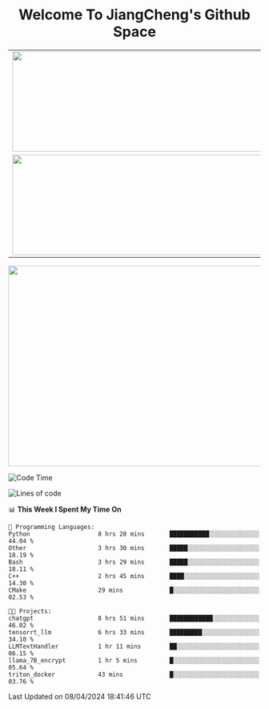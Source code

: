 <h1 align="center">Welcome To JiangCheng's Github Space</h1>

<table align="center" frame="void" rules="none" >
  <tr>
    <td>
      <div align="center"> <img height="200px" width="500px"  src="https://github-readme-stats.vercel.app/api?username=thisjiang&hide_title=true&hide_border=true&layout=compact&show_icons=trueline_height=21&text_color=000&icon_color=000&bg_color=0,ea6161,ffc64d,fffc4d,52fa5a&theme=graywhite" /> </div>
    </td>
    <td>
      <div align="center"> <img height="200px" width="500px" src="https://github-readme-stats.vercel.app/api/top-langs/?username=thisjiang&hide_title=true&hide_border=true&layout=compact&langs_count=6&text_color=000&icon_color=fff&bg_color=0,52fa5a,4dfcff,c64dff&theme=graywhite" /> </div>
    </td>
  </tr>
  <tr>
    <td>
      <div align="center"> <img height="200px" width="500px" src="https://github-readme-streak-stats.herokuapp.com/?user=thisjiang&hide_title=true&hide_border=true&layout=compact&langs_count=6" /> </div>
    </td>
    <td>
      <div align="center"> 
      <a href="https://github.com/" target="_blank"><img style="margin: 10px" src="https://profilinator.rishav.dev/skills-assets/git-scm-icon.svg" alt="Git" height="50" /></a>  
      <a href="https://www.linux.org/" target="_blank"><img style="margin: 10px" src="https://profilinator.rishav.dev/skills-assets/linux-original.svg" alt="Linux" height="50" /></a>  
      <a href="https://www.gnu.org/software/bash/" target="_blank"><img style="margin: 10px" src="https://profilinator.rishav.dev/skills-assets/gnu_bash-icon.svg" alt="Bash" height="50" /></a>  
      </div>
    </td>
  </tr>
</table>

<div align="center"> <img height="400px" width="1000px" src="https://github-readme-activity-graph.cyclic.app/graph?username=thisjiang&theme=react&hide_title=true&hide_border=true&layout=compact&langs_count=6" /> </div></td>

<!--START_SECTION:waka-->
![Code Time](http://img.shields.io/badge/Code%20Time-1%2C038%20hrs%2025%20mins-blue)

![Lines of code](https://img.shields.io/badge/From%20Hello%20World%20I%27ve%20Written-580.1%20thousand%20lines%20of%20code-blue)

📊 **This Week I Spent My Time On** 

```text
💬 Programming Languages: 
Python                   8 hrs 28 mins       ███████████░░░░░░░░░░░░░░   44.04 % 
Other                    3 hrs 30 mins       █████░░░░░░░░░░░░░░░░░░░░   18.19 % 
Bash                     3 hrs 29 mins       █████░░░░░░░░░░░░░░░░░░░░   18.11 % 
C++                      2 hrs 45 mins       ████░░░░░░░░░░░░░░░░░░░░░   14.30 % 
CMake                    29 mins             █░░░░░░░░░░░░░░░░░░░░░░░░   02.53 % 

🐱‍💻 Projects: 
chatgpt                  8 hrs 51 mins       ████████████░░░░░░░░░░░░░   46.02 % 
tensorrt_llm             6 hrs 33 mins       █████████░░░░░░░░░░░░░░░░   34.10 % 
LLMTextHandler           1 hr 11 mins        ██░░░░░░░░░░░░░░░░░░░░░░░   06.15 % 
llama_7B_encrypt         1 hr 5 mins         █░░░░░░░░░░░░░░░░░░░░░░░░   05.64 % 
triton_docker            43 mins             █░░░░░░░░░░░░░░░░░░░░░░░░   03.76 % 
```


 Last Updated on 08/04/2024 18:41:46 UTC
<!--END_SECTION:waka-->
